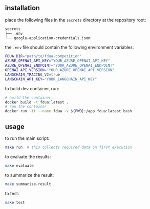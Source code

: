 
## installation

place the following files in the `secrets` directory at the repository root:

```bash
secrets
├── .env
└── google-application-credentials.json
```

the `.env` file should contain the following environment variables:
```bash
FDUA_DIR="path/to/fdua-competition"
AZURE_OPENAI_API_KEY="YOUR_AZURE_OPENAI_API_KEY"
AZURE_OPENAI_ENDPOINT="YOUR_AZURE_OPENAI_ENDPOINT"
OPENAI_API_VERSION="YOUR_AZURE_OPENAI_API_VERSION"
LANGCHAIN_TRACING_V2=true
LANGCHAIN_API_KEY="YOUR_LANGCHAIN_API_KEY"
```

to build dev container, run:
```bash
# build the container
docker build -t fdua:latest .
# run the container
docker run -it --name fdua -v ${PWD}:/app fdua:latest bash
```

## usage
to run the main script:
```bash
make run  # this collects required data on first execution
```

to evaluate the results:
```bash
make evaluate
```

to summarize the result:
```bash
make summarize-result
```

to test:
```bash
make test
```